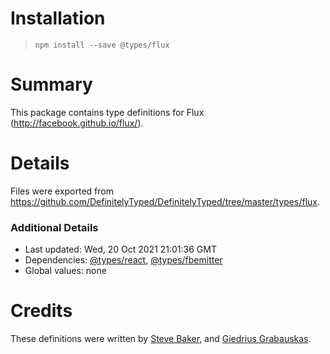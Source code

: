 # Installation
> `npm install --save @types/flux`

# Summary
This package contains type definitions for Flux (http://facebook.github.io/flux/).

# Details
Files were exported from https://github.com/DefinitelyTyped/DefinitelyTyped/tree/master/types/flux.

### Additional Details
 * Last updated: Wed, 20 Oct 2021 21:01:36 GMT
 * Dependencies: [@types/react](https://npmjs.com/package/@types/react), [@types/fbemitter](https://npmjs.com/package/@types/fbemitter)
 * Global values: none

# Credits
These definitions were written by [Steve Baker](https://github.com/stkb), and [Giedrius Grabauskas](https://github.com/GiedriusGrabauskas).
